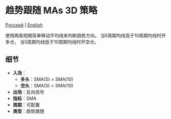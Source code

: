 # 趋势跟随 MAs 3D 策略
[Русский](README_ru.md) | [English](README.md)

使用两条短期简单移动平均线来判断趋势方向。
当5周期均线高于10周期均线时开多仓，
当5周期均线低于10周期均线时开空仓。

## 细节

- **入场**：
  - **多头**：SMA(5) > SMA(10)
  - **空头**：SMA(5) < SMA(10)
- **出场**：反向信号
- **指标**：SMA
- **周期**：可配置
- **类型**：趋势跟随

